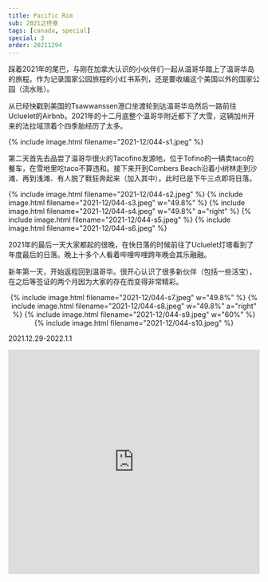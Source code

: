 ```yaml
---
title: Pacific Rim
sub: 2021之终章
tags: [canada, special]
special: 3
order: 20211294
---
```


踩着2021年的尾巴，与刚在加拿大认识的小伙伴们一起从温哥华踏上了温哥华岛的旅程。作为记录国家公园旅程的小红书系列，还是要收编这个美国以外的国家公园（流水账）。

从已经快戳到美国的Tsawwanssen港口坐渡轮到达温哥华岛然后一路前往Ucluelet的Airbnb。2021年的十二月底整个温哥华附近都下了大雪，这辆加州开来的法拉域顶着个四季胎经历了太多。

{% include image.html filename="2021-12/044-s1.jpeg" %}

第二天首先去品尝了温哥华很火的Tacofino发源地，位于Tofino的一辆卖taco的餐车，在雪地里吃taco不算违和。接下来开到Combers Beach沿着小树林走到沙滩、再到浅滩、有人脱了鞋狂奔起来（加入其中）。此时已是下午三点即将日落。

{% include image.html filename="2021-12/044-s2.jpeg" %}
{% include image.html filename="2021-12/044-s3.jpeg" w="49.8%" %}
{% include image.html filename="2021-12/044-s4.jpeg" w="49.8%" a="right" %}
{% include image.html filename="2021-12/044-s5.jpeg" %}
{% include image.html filename="2021-12/044-s6.jpeg" %}

2021年的最后一天大家都起的很晚，在快日落的时候前往了Ucluelet灯塔看到了年度最后的日落。晚上十多个人看着哔哩哔哩跨年晚会其乐融融。

新年第一天，开始返程回到温哥华。很开心认识了很多新伙伴（包括一些活宝），在之后等签证的两个月因为大家的存在而变得非常精彩。

<p style="text-align: center">
{% include image.html filename="2021-12/044-s7.jpeg" w="49.8%" %}
{% include image.html filename="2021-12/044-s8.jpeg" w="49.8%" a="right" %}
{% include image.html filename="2021-12/044-s9.jpeg" w="60%" %}
{% include image.html filename="2021-12/044-s10.jpeg" %}
</p>

2021.12.29-2022.1.1

<iframe src="https://www.google.com/maps/embed?pb=!1m52!1m12!1m3!1d753183.9577535139!2d-124.604614182361!3d48.874133941249426!2m3!1f0!2f0!3f0!3m2!1i1024!2i768!4f13.1!4m37!3e0!4m5!1s0x5486765a145241a1%3A0x71176245ed5a206!2sMetrotown%2C%20Burnaby%2C%20BC%2C%20Canada!3m2!1d49.2276257!2d-123.00757569999999!4m5!1s0x548f678b89016d1d%3A0x3e9c40b8319f5ccf!2sSwartz%20Bay%2C%20BC%2C%20Canada!3m2!1d48.6879967!2d-123.41465459999999!4m5!1s0x548975a4f8917bdf%3A0x3f3732d45c5b91d1!2sPacific%20Rim%20Cabins!3m2!1d48.974676599999995!2d-125.5879755!4m5!1s0x548990a61cf9d26f%3A0x14a848dc25c035ae!2sTacofino%2C%20Pacific%20Rim%20Highway%2C%20Tofino%2C%20BC%2C%20Canada!3m2!1d49.126623099999996!2d-125.8924108!4m5!1s0x54899e59578677c9%3A0x31521c31c02a770b!2sCombers%20Beach%20Trailhead!3m2!1d49.0448083!2d-125.70138809999999!4m5!1s0x54897234c2f0aecd%3A0x2856a4a863fd9db3!2sAmphitrite%20Point%20Lighthouse%2C%20Ucluelet%2C%20BC%20V0R%203A0%2C%20Canada!3m2!1d48.9212014!2d-125.54114039999999!5e0!3m2!1sen!2sus!4v1652685421705!5m2!1sen!2sus" width="100%" height="450" style="border:0;" allowfullscreen="" loading="lazy" referrerpolicy="no-referrer-when-downgrade"></iframe>
